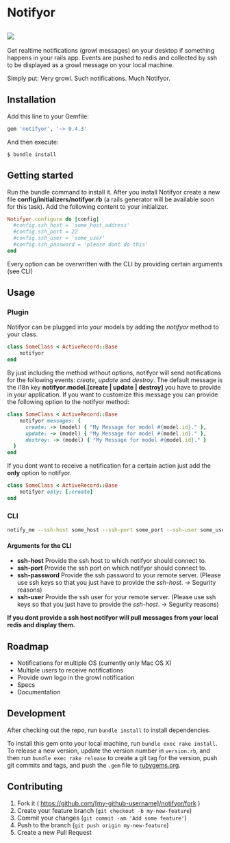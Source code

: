 # Notifyor
## [![](http://i.imgur.com/FrRacwt.png)]()
Get realtime notifications (growl messages) on your desktop if something happens in your rails app.
Events are pushed to redis and collected by ssh to be displayed as a growl message on your local machine.

Simply put:
Very growl. Such notifications. Much Notifyor.

## Installation

Add this line to your Gemfile:

```ruby
gem 'notifyor', '~> 0.4.3'
```

And then execute:

    $ bundle install

## Getting started
Run the bundle command to install it.
After you install Notifyor create a new file **config/initializers/notifyor.rb** (a rails generator will be available soon for this task). Add the following content to your initializer.
```ruby
Notifyor.configure do |config|
  #config.ssh_host = 'some_host_address'
  #config.ssh_port = 22
  #config.ssh_user = 'some_user'
  #config.ssh_password = 'please dont do this'
end
```
Every option can be overwritten with the CLI by providing certain arguments (see CLI) 

## Usage

### Plugin
Notifyor can be plugged into your models by adding the *notifyor* method to your class.
```ruby
class SomeClass < ActiveRecord::Base
    notifyor
end
```
By just including the method without options, notifyor will send notifications for the following events: *create*, *update* and *destroy*. The default message is the i18n key **notifyor.model.[create | update | destroy]** you have to provide in your application.
If you want to customize this message you can provide the following option to the notifyor method:
```ruby
class SomeClass < ActiveRecord::Base
    notifyor messages: {
      create: -> (model) { "My Message for model #{model.id}." },
      update: -> (model) { "My Message for model #{model.id}." },
      destroy: -> (model) { "My Message for model #{model.id}." }
  }
end 
```

If you dont want to receive a notification for a certain action just add the **only** option to notifyor.
```ruby
class SomeClass < ActiveRecord::Base
    notifyor only: [:create]
end 
```
### CLI
```bash
notify_me --ssh-host some_host --ssh-port some_port --ssh-user some_user --ssh-password some_password
```
#### Arguments for the CLI
 - **ssh-host** Provide the ssh host to which notifyor should connect to.
 - **ssh-port** Provide the ssh port on which notifyor should connect to.
 - **ssh-password** Provide the ssh password to your remote server. (Please use ssh keys so that you just have to provide the *ssh-host*. -> Segurity reasons)
 - **ssh-user** Provide the ssh user for your remote server. (Please use ssh keys so that you just have to provide the *ssh-host*. -> Segurity reasons)

**If you dont provide a ssh host notifyor will  pull messages from your local redis and display them.**

## Roadmap
- Notifications for multiple OS (currently only Mac OS X)
- Multiple users to receive notifications
- Provide own logo in the growl notification
- Specs
- Documentation

## Development

After checking out the repo, run `bundle install` to install dependencies. 

To install this gem onto your local machine, run `bundle exec rake install`. To release a new version, update the version number in `version.rb`, and then run `bundle exec rake release` to create a git tag for the version, push git commits and tags, and push the `.gem` file to [rubygems.org](https://rubygems.org).

## Contributing

1. Fork it ( https://github.com/[my-github-username]/notifyor/fork )
2. Create your feature branch (`git checkout -b my-new-feature`)
3. Commit your changes (`git commit -am 'Add some feature'`)
4. Push to the branch (`git push origin my-new-feature`)
5. Create a new Pull Request
